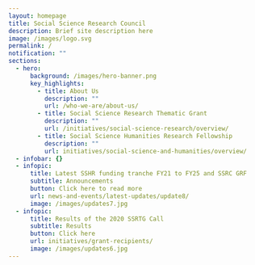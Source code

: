 ```yaml
---
layout: homepage
title: Social Science Research Council
description: Brief site description here
image: /images/logo.svg
permalink: /
notification: ""
sections:
  - hero:
      background: /images/hero-banner.png
      key_highlights:
        - title: About Us
          description: ""
          url: /who-we-are/about-us/
        - title: Social Science Research Thematic Grant
          description: ""
          url: /initiatives/social-science-research/overview/
        - title: Social Science Humanities Research Fellowship
          description: ""
          url: initiatives/social-science-and-humanities/overview/
  - infobar: {}
  - infopic:
      title: Latest SSHR funding tranche FY21 to FY25 and SSRC GRF
      subtitle: Announcements
      button: Click here to read more
      url: news-and-events/latest-updates/update8/
      image: /images/updates7.jpg
  - infopic:
      title: Results of the 2020 SSRTG Call
      subtitle: Results
      button: Click here
      url: initiatives/grant-recipients/
      image: /images/updates6.jpg
---
```

